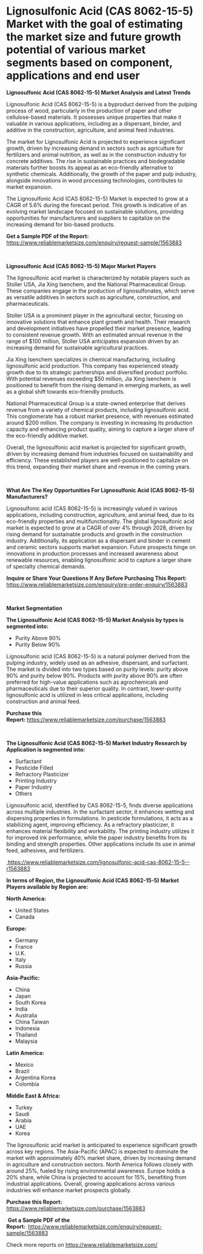 <p><h1>Lignosulfonic Acid (CAS 8062-15-5) Market with the goal of estimating the market size and future growth potential of various market segments based on component, applications and end user</h1></p><p><strong>Lignosulfonic Acid (CAS 8062-15-5) Market Analysis and Latest Trends</strong></p>
<p><p>Lignosulfonic Acid (CAS 8062-15-5) is a byproduct derived from the pulping process of wood, particularly in the production of paper and other cellulose-based materials. It possesses unique properties that make it valuable in various applications, including as a dispersant, binder, and additive in the construction, agriculture, and animal feed industries. </p><p>The market for Lignosulfonic Acid is projected to experience significant growth, driven by increasing demand in sectors such as agriculture for fertilizers and animal nutrition, as well as in the construction industry for concrete additives. The rise in sustainable practices and biodegradable materials further boosts its appeal as an eco-friendly alternative to synthetic chemicals. Additionally, the growth of the paper and pulp industry, alongside innovations in wood processing technologies, contributes to market expansion.</p><p>The Lignosulfonic Acid (CAS 8062-15-5) Market is expected to grow at a CAGR of 5.6% during the forecast period. This growth is indicative of an evolving market landscape focused on sustainable solutions, providing opportunities for manufacturers and suppliers to capitalize on the increasing demand for bio-based products.</p></p>
<p><strong>Get a Sample PDF of the Report:&nbsp;</strong> <a href="https://www.reliablemarketsize.com/enquiry/request-sample/1563883?utm_campaign=1991&utm_medium=2&utm_source=Github&utm_content=ia&utm_term=01022025&utm_id=lignosulfonic-acid-cas-8062-15-5">https://www.reliablemarketsize.com/enquiry/request-sample/1563883</a></p>
<p>&nbsp;</p>
<p><strong>Lignosulfonic Acid (CAS 8062-15-5) Major Market Players</strong></p>
<p><p>The lignosulfonic acid market is characterized by notable players such as Stoller USA, Jia Xing Isenchem, and the National Pharmaceutical Group. These companies engage in the production of lignosulfonates, which serve as versatile additives in sectors such as agriculture, construction, and pharmaceuticals.</p><p>Stoller USA is a prominent player in the agricultural sector, focusing on innovative solutions that enhance plant growth and health. Their research and development initiatives have propelled their market presence, leading to consistent revenue growth. With an estimated annual revenue in the range of $100 million, Stoller USA anticipates expansion driven by an increasing demand for sustainable agricultural practices.</p><p>Jia Xing Isenchem specializes in chemical manufacturing, including lignosulfonic acid production. This company has experienced steady growth due to its strategic partnerships and diversified product portfolio. With potential revenues exceeding $50 million, Jia Xing Isenchem is positioned to benefit from the rising demand in emerging markets, as well as a global shift towards eco-friendly products.</p><p>National Pharmaceutical Group is a state-owned enterprise that derives revenue from a variety of chemical products, including lignosulfonic acid. This conglomerate has a robust market presence, with revenues estimated around $200 million. The company is investing in increasing its production capacity and enhancing product quality, aiming to capture a larger share of the eco-friendly additive market.</p><p>Overall, the lignosulfonic acid market is projected for significant growth, driven by increasing demand from industries focused on sustainability and efficiency. These established players are well-positioned to capitalize on this trend, expanding their market share and revenue in the coming years.</p></p>
<p>&nbsp;</p>
<p><strong>What Are The Key Opportunities For Lignosulfonic Acid (CAS 8062-15-5) Manufacturers?</strong></p>
<p><p>Lignosulfonic acid (CAS 8062-15-5) is increasingly valued in various applications, including construction, agriculture, and animal feed, due to its eco-friendly properties and multifunctionality. The global lignosulfonic acid market is expected to grow at a CAGR of over 4% through 2028, driven by rising demand for sustainable products and growth in the construction industry. Additionally, its application as a dispersant and binder in cement and ceramic sectors supports market expansion. Future prospects hinge on innovations in production processes and increased awareness about renewable resources, enabling lignosulfonic acid to capture a larger share of specialty chemical demands.</p></p>
<p><strong>Inquire or Share Your Questions If Any Before Purchasing This Report:</strong> <a href="https://www.reliablemarketsize.com/enquiry/pre-order-enquiry/1563883?utm_campaign=1991&utm_medium=2&utm_source=Github&utm_content=ia&utm_term=01022025&utm_id=lignosulfonic-acid-cas-8062-15-5">https://www.reliablemarketsize.com/enquiry/pre-order-enquiry/1563883</a></p>
<p>&nbsp;</p>
<p><strong>Market Segmentation</strong></p>
<p><strong>The Lignosulfonic Acid (CAS 8062-15-5) Market Analysis by types is segmented into:</strong></p>
<p><ul><li>Purity Above 90%</li><li>Purity Below 90%</li></ul></p>
<p><p>Lignosulfonic acid (CAS 8062-15-5) is a natural polymer derived from the pulping industry, widely used as an adhesive, dispersant, and surfactant. The market is divided into two types based on purity levels: purity above 90% and purity below 90%. Products with purity above 90% are often preferred for high-value applications such as agrochemicals and pharmaceuticals due to their superior quality. In contrast, lower-purity lignosulfonic acid is utilized in less critical applications, including construction and animal feed.</p></p>
<p><strong>Purchase this Report:&nbsp;</strong><a href="https://www.reliablemarketsize.com/purchase/1563883?utm_campaign=1991&utm_medium=2&utm_source=Github&utm_content=ia&utm_term=01022025&utm_id=lignosulfonic-acid-cas-8062-15-5">https://www.reliablemarketsize.com/purchase/1563883</a></p>
<p>&nbsp;</p>
<p><strong>The Lignosulfonic Acid (CAS 8062-15-5) Market Industry Research by Application is segmented into:</strong></p>
<p><ul><li>Surfactant</li><li>Pesticide Filled</li><li>Refractory Plasticizer</li><li>Printing Industry</li><li>Paper Industry</li><li>Others</li></ul></p>
<p><p>Lignosulfonic acid, identified by CAS 8062-15-5, finds diverse applications across multiple industries. In the surfactant sector, it enhances wetting and dispersing properties in formulations. In pesticide formulations, it acts as a stabilizing agent, improving efficiency. As a refractory plasticizer, it enhances material flexibility and workability. The printing industry utilizes it for improved ink performance, while the paper industry benefits from its binding and strength properties. Other applications include its use in animal feed, adhesives, and fertilizers.</p></p>
<p><a href="https://www.reliablemarketsize.com/lignosulfonic-acid-cas-8062-15-5--r1563883?utm_campaign=1991&utm_medium=2&utm_source=Github&utm_content=ia&utm_term=01022025&utm_id=lignosulfonic-acid-cas-8062-15-5">&nbsp;https://www.reliablemarketsize.com/lignosulfonic-acid-cas-8062-15-5--r1563883</a></p>
<p><strong>In terms of Region, the Lignosulfonic Acid (CAS 8062-15-5) Market Players available by Region are:</strong></p>
<p>
    <p> <strong> North America: </strong>
        <ul>
            <li>United States</li>
            <li>Canada</li>
        </ul>
        </p> 
    <p> <strong> Europe: </strong>
        <ul>
            <li>Germany</li>
            <li>France</li>
            <li>U.K.</li>
            <li>Italy</li>
            <li>Russia</li>
        </ul>
        </p> 
    <p> <strong> Asia-Pacific: </strong>
        <ul>
            <li>China</li>
            <li>Japan</li>
            <li>South Korea</li>
            <li>India</li>
            <li>Australia</li>
            <li>China Taiwan</li>
            <li>Indonesia</li>
            <li>Thailand</li>
            <li>Malaysia</li>
        </ul>
        </p> 
    <p> <strong> Latin America: </strong>
        <ul>
            <li>Mexico</li>
            <li>Brazil</li>
            <li>Argentina Korea</li>
            <li>Colombia</li>
        </ul>
        </p> 
    <p> <strong> Middle East & Africa: </strong>
        <ul>
            <li>Turkey</li>
            <li>Saudi</li>
            <li>Arabia</li>
            <li>UAE</li>
            <li>Korea</li>
        </ul>
    </p>
    </p>
<p><p>The lignosulfonic acid market is anticipated to experience significant growth across key regions. The Asia-Pacific (APAC) is expected to dominate the market with approximately 40% market share, driven by increasing demand in agriculture and construction sectors. North America follows closely with around 25%, fueled by rising environmental awareness. Europe holds a 20% share, while China is projected to account for 15%, benefiting from industrial applications. Overall, growing applications across various industries will enhance market prospects globally.</p></p>
<p><strong>Purchase this Report: </strong><a href="https://www.reliablemarketsize.com/purchase/1563883?utm_campaign=1991&utm_medium=2&utm_source=Github&utm_content=ia&utm_term=01022025&utm_id=lignosulfonic-acid-cas-8062-15-5">https://www.reliablemarketsize.com/purchase/1563883</a></p>
<p>&nbsp;<strong>Get a Sample PDF of the Report:&nbsp;&nbsp;</strong><a href="https://www.reliablemarketsize.com/enquiry/request-sample/1563883?utm_campaign=1991&utm_medium=2&utm_source=Github&utm_content=ia&utm_term=01022025&utm_id=lignosulfonic-acid-cas-8062-15-5">https://www.reliablemarketsize.com/enquiry/request-sample/1563883</a></p>
<p><strong></strong></p>
<p>Check more reports on <a href="https://www.reliablemarketsize.com/?utm_campaign=1991&utm_medium=2&utm_source=Github&utm_content=ia&utm_term=01022025&utm_id=lignosulfonic-acid-cas-8062-15-5">https://www.reliablemarketsize.com/</a></p>